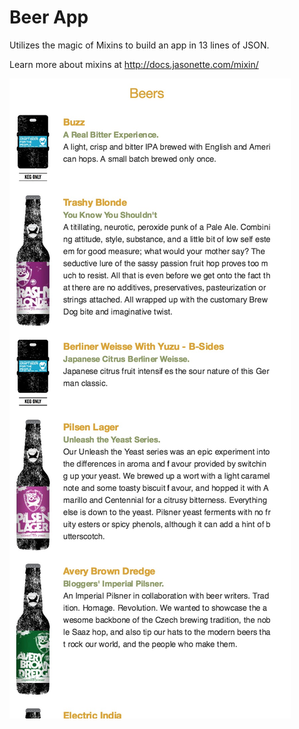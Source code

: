 # Beer App

Utilizes the magic of Mixins to build an app in 13 lines of JSON.

Learn more about mixins at http://docs.jasonette.com/mixin/ 

![](demo.jpg)
